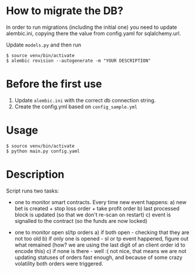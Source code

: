 How to migrate the DB?
======================

In order to run migrations (including the initial one) you need to
update alembic.ini, copying there the value from config.yaml
for sqlalchemy.url.

Update `models.py` and then run

```
$ source venv/bin/activate
$ alembic revision --autogenerate -m "YOUR DESCRIPTION"
```

Before the first use
====================

1. Update `alembic.ini` with the correct db connection string.
1. Create the config.yml based on `config_sample.yml`

Usage
=====

```
$ source venv/bin/activate
$ python main.py config.yaml
```



Description
===========

Script runs two tasks:
 - one to monitor smart contracts. Every time new event happens:
   a) new bet is created + stop loss order + take profit order
   b) last processed block is updated (so that we don't re-scan on restart)
   c) event is signalled to the contract (so the funds are now locked)

 - one to monitor open sl/tp orders
   a) if both open - checking that they are not too old
   b) if only one is opened - sl or tp event happened, figure out what remained (how? we are using the last digit of an client order id to encode this)
   c) if none is there - well :( not nice, that means we are not updating statuses of orders fast enough, and because of some crazy volatility both orders were triggered.
   